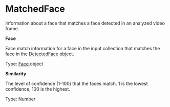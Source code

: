 # MatchedFace<a name="streaming-video-kinesis-output-reference-facematch"></a>

Information about a face that matches a face detected in an analyzed video frame\.

**Face**

Face match information for a face in the input collection that matches the face in the [DetectedFace](streaming-video-kinesis-output-reference-detectedface.md) object\. 

Type: [ Face ](API_Face.md) object 

**Similarity**

The level of confidence \(1\-100\) that the faces match\. 1 is the lowest confidence, 100 is the highest\.

Type: Number 